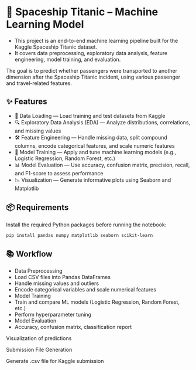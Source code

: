# 🚀 Spaceship Titanic – Machine Learning Model
- This project is an end-to-end machine learning pipeline built for the Kaggle Spaceship Titanic dataset.
- It covers data preprocessing, exploratory data analysis, feature engineering, model training, and evaluation.

The goal is to predict whether passengers were transported to another dimension after the Spaceship Titanic incident, using various passenger and travel-related features.

## ✨ Features
- 📂 Data Loading — Load training and test datasets from Kaggle
- 🔍 Exploratory Data Analysis (EDA) — Analyze distributions, correlations, and missing values
- 🛠 Feature Engineering — Handle missing data, split compound columns, encode categorical features, and scale numeric features
- 🤖 Model Training — Apply and tune machine learning models (e.g., Logistic Regression, Random Forest, etc.)
- 📊 Model Evaluation — Use accuracy, confusion matrix, precision, recall, and F1-score to assess performance
- 📉 Visualization — Generate informative plots using Seaborn and Matplotlib

## 📦 Requirements
Install the required Python packages before running the notebook:
```
pip install pandas numpy matplotlib seaborn scikit-learn
```


## 📚 Workflow
- Data Preprocessing
- Load CSV files into Pandas DataFrames
- Handle missing values and outliers
- Encode categorical variables and scale numerical features
- Model Training
- Train and compare ML models (Logistic Regression, Random Forest, etc.)
- Perform hyperparameter tuning
- Model Evaluation
- Accuracy, confusion matrix, classification report

Visualization of predictions

Submission File Generation

Generate .csv file for Kaggle submission
